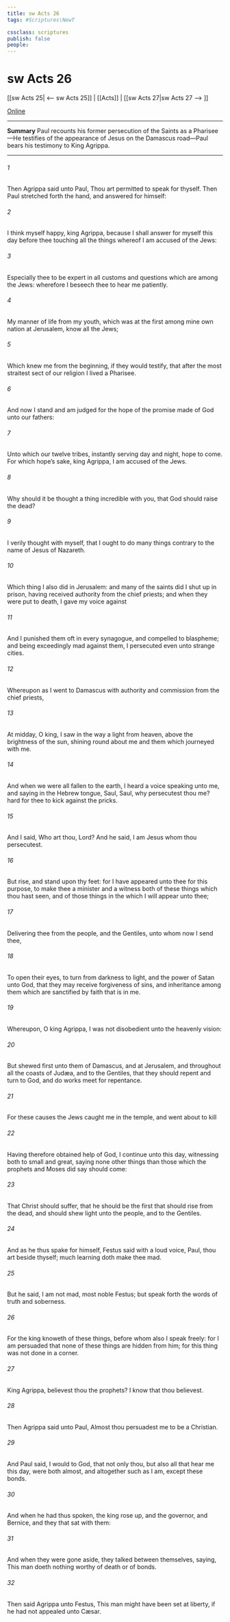 ```yaml
---
title: sw Acts 26
tags: #Scriptures\NewT

cssclass: scriptures
publish: false
people:
---
```


# sw Acts 26
[[sw Acts 25| <-- sw Acts 25]] | [[Acts]] | [[sw Acts 27|sw Acts 27 --> ]]

[Online](https://churchofjesuschrist.org/study/scriptures/nt/acts/26?lang=eng)

---
__Summary__
Paul recounts his former persecution of the Saints as a Pharisee—He testifies of the appearance of Jesus on the Damascus road—Paul bears his testimony to King Agrippa.

---
###### 1 
Then Agrippa said unto Paul, Thou art permitted to speak for thyself. Then Paul stretched forth the hand, and answered for himself:

###### 2 
I think myself happy, king Agrippa, because I shall answer for myself this day before thee touching all the things whereof I am accused of the Jews:

###### 3 
Especially  thee to be expert in all customs and questions which are among the Jews: wherefore I beseech thee to hear me patiently.

###### 4 
My manner of life from my youth, which was at the first among mine own nation at Jerusalem, know all the Jews;

###### 5 
Which knew me from the beginning, if they would testify, that after the most straitest sect of our religion I lived a Pharisee.

###### 6 
And now I stand and am judged for the hope of the promise made of God unto our fathers:

###### 7 
Unto which  our twelve tribes, instantly serving  day and night, hope to come. For which hope’s sake, king Agrippa, I am accused of the Jews.

###### 8 
Why should it be thought a thing incredible with you, that God should raise the dead?

###### 9 
I verily thought with myself, that I ought to do many things contrary to the name of Jesus of Nazareth.

###### 10 
Which thing I also did in Jerusalem: and many of the saints did I shut up in prison, having received authority from the chief priests; and when they were put to death, I gave my voice against 

###### 11 
And I punished them oft in every synagogue, and compelled  to blaspheme; and being exceedingly mad against them, I persecuted  even unto strange cities.

###### 12 
Whereupon as I went to Damascus with authority and commission from the chief priests,

###### 13 
At midday, O king, I saw in the way a light from heaven, above the brightness of the sun, shining round about me and them which journeyed with me.

###### 14 
And when we were all fallen to the earth, I heard a voice speaking unto me, and saying in the Hebrew tongue, Saul, Saul, why persecutest thou me?  hard for thee to kick against the pricks.

###### 15 
And I said, Who art thou, Lord? And he said, I am Jesus whom thou persecutest.

###### 16 
But rise, and stand upon thy feet: for I have appeared unto thee for this purpose, to make thee a minister and a witness both of these things which thou hast seen, and of those things in the which I will appear unto thee;

###### 17 
Delivering thee from the people, and  the Gentiles, unto whom now I send thee,

###### 18 
To open their eyes,  to turn  from darkness to light, and  the power of Satan unto God, that they may receive forgiveness of sins, and inheritance among them which are sanctified by faith that is in me.

###### 19 
Whereupon, O king Agrippa, I was not disobedient unto the heavenly vision:

###### 20 
But shewed first unto them of Damascus, and at Jerusalem, and throughout all the coasts of Judæa, and  to the Gentiles, that they should repent and turn to God, and do works meet for repentance.

###### 21 
For these causes the Jews caught me in the temple, and went about to kill 

###### 22 
Having therefore obtained help of God, I continue unto this day, witnessing both to small and great, saying none other things than those which the prophets and Moses did say should come:

###### 23 
That Christ should suffer,  that he should be the first that should rise from the dead, and should shew light unto the people, and to the Gentiles.

###### 24 
And as he thus spake for himself, Festus said with a loud voice, Paul, thou art beside thyself; much learning doth make thee mad.

###### 25 
But he said, I am not mad, most noble Festus; but speak forth the words of truth and soberness.

###### 26 
For the king knoweth of these things, before whom also I speak freely: for I am persuaded that none of these things are hidden from him; for this thing was not done in a corner.

###### 27 
King Agrippa, believest thou the prophets? I know that thou believest.

###### 28 
Then Agrippa said unto Paul, Almost thou persuadest me to be a Christian.

###### 29 
And Paul said, I would to God, that not only thou, but also all that hear me this day, were both almost, and altogether such as I am, except these bonds.

###### 30 
And when he had thus spoken, the king rose up, and the governor, and Bernice, and they that sat with them:

###### 31 
And when they were gone aside, they talked between themselves, saying, This man doeth nothing worthy of death or of bonds.

###### 32 
Then said Agrippa unto Festus, This man might have been set at liberty, if he had not appealed unto Cæsar.

